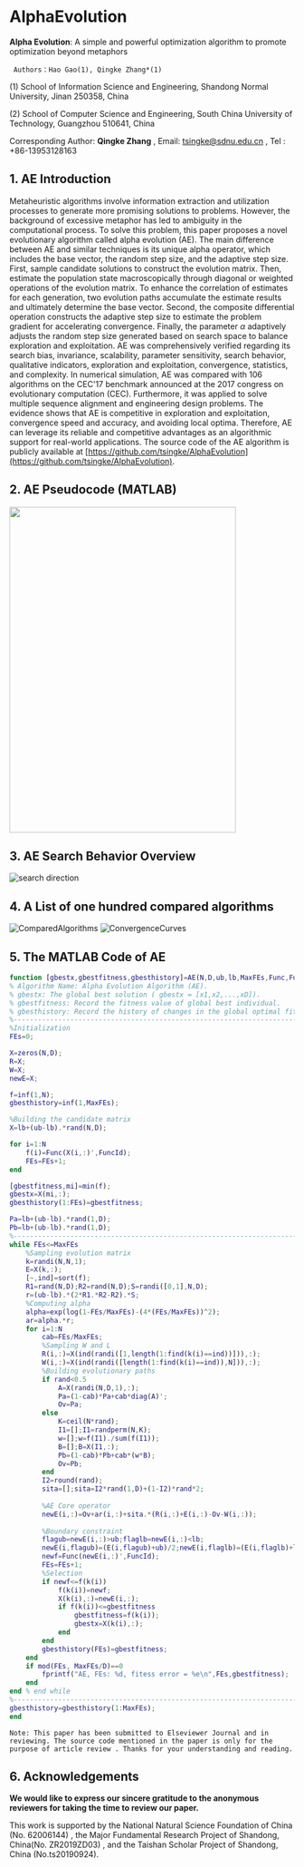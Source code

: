 # AlphaEvolution
**Alpha Evolution**: A simple and powerful optimization algorithm to promote optimization beyond metaphors

```
 Authors：Hao Gao(1), Qingke Zhang*(1)
```

(1) School of Information Science and Engineering, Shandong Normal University, Jinan 250358, China

(2) School of Computer Science and Engineering, South China University of Technology, Guangzhou 510641, China

Corresponding Author: **Qingke Zhang** , Email: tsingke@sdnu.edu.cn , Tel :  +86-13953128163

## 1. AE Introduction
Metaheuristic algorithms involve information extraction and utilization processes to generate more promising solutions to problems. However, the background of excessive metaphor has led to ambiguity in the computational process. To solve this problem, this paper proposes a novel evolutionary algorithm called alpha evolution (AE). The main difference between AE and similar techniques is its unique alpha operator, which includes the base vector, the random step size, and the adaptive step size.  First, sample candidate solutions to construct the evolution matrix. Then, estimate the population state macroscopically through diagonal or weighted operations of the evolution matrix. To enhance the correlation of estimates for each generation, two evolution paths accumulate the estimate results and ultimately determine the base vector. Second, the composite differential operation constructs the adaptive step size to estimate the problem gradient for accelerating convergence. Finally, the parameter $\alpha$ adaptively adjusts the random step size generated based on search space to balance exploration and exploitation. AE was comprehensively verified regarding its search bias, invariance, scalability, parameter sensitivity, search behavior, qualitative indicators, exploration and exploitation, convergence, statistics, and complexity. In numerical simulation, AE was compared with 106 algorithms on the CEC'17 benchmark announced at the 2017 congress on evolutionary computation (CEC). Furthermore, it was applied to solve multiple sequence alignment and engineering design problems. The evidence shows that AE is competitive in exploration and exploitation, convergence speed and accuracy, and avoiding local optima. Therefore, AE can leverage its reliable and competitive advantages as an algorithmic support for real-world applications. The source code of the AE algorithm is publicly available at [https://github.com/tsingke/AlphaEvolution](https://github.com/tsingke/AlphaEvolution).

 

## 2. AE Pseudocode (MATLAB)

<img src="./AE/AEcode.png" width='400' height='575' >

## 3. AE Search Behavior Overview

![search direction](./AE/AEbehavior.png)

## 4. A List of one hundred compared algorithms
![ComparedAlgorithms](./AE/Algorithms.png)
![ConvergenceCurves](./AE/AEcurves.png)


## 5. The MATLAB Code of AE
```MATLAB
function [gbestx,gbestfitness,gbesthistory]=AE(N,D,ub,lb,MaxFEs,Func,FuncId)
% Algorithm Name: Alpha Evolution Algorithm (AE).
% gbestx: The global best solution ( gbestx = [x1,x2,...,xD]).
% gbestfitness: Record the fitness value of global best individual.
% gbesthistory: Record the history of changes in the global optimal fitness.
%---------------------------------------------------------------------------
%Initialization
FEs=0;

X=zeros(N,D);
R=X;
W=X;
newE=X;

f=inf(1,N);
gbesthistory=inf(1,MaxFEs);

%Building the candidate matrix
X=lb+(ub-lb).*rand(N,D);

for i=1:N
    f(i)=Func(X(i,:)',FuncId);
    FEs=FEs+1;
end

[gbestfitness,mi]=min(f);
gbestx=X(mi,:);
gbesthistory(1:FEs)=gbestfitness;

Pa=lb+(ub-lb).*rand(1,D);
Pb=lb+(ub-lb).*rand(1,D);
%---------------------------------------------------------------------------
while FEs<=MaxFEs
    %Sampling evolution matrix
    k=randi(N,N,1);
    E=X(k,:);
    [~,ind]=sort(f);
    R1=rand(N,D);R2=rand(N,D);S=randi([0,1],N,D);
    r=(ub-lb).*(2*R1.*R2-R2).*S;
    %Computing alpha
    alpha=exp(log(1-FEs/MaxFEs)-(4*(FEs/MaxFEs))^2);
    ar=alpha.*r;
    for i=1:N
        cab=FEs/MaxFEs;
        %Sampling W and L
        R(i,:)=X(ind(randi([1,length(1:find(k(i)==ind))])),:);
        W(i,:)=X(ind(randi([length(1:find(k(i)==ind)),N])),:);
        %Building evolutionary paths
        if rand<0.5
            A=X(randi(N,D,1),:);
            Pa=(1-cab)*Pa+cab*diag(A)';
            Ov=Pa;
        else
            K=ceil(N*rand);
            I1=[];I1=randperm(N,K);
            w=[];w=f(I1)./sum(f(I1));
            B=[];B=X(I1,:);
            Pb=(1-cab)*Pb+cab*(w*B);
            Ov=Pb;
        end
        I2=round(rand);
        sita=[];sita=I2*rand(1,D)+(1-I2)*rand*2;
        
        %AE Core operator
        newE(i,:)=Ov+ar(i,:)+sita.*(R(i,:)+E(i,:)-Ov-W(i,:));
        
        %Boundary constraint
        flagub=newE(i,:)>ub;flaglb=newE(i,:)<lb;
        newE(i,flagub)=(E(i,flagub)+ub)/2;newE(i,flaglb)=(E(i,flaglb)+lb)/2;
        newf=Func(newE(i,:)',FuncId);
        FEs=FEs+1;
        %Selection
        if newf<=f(k(i))
            f(k(i))=newf;
            X(k(i),:)=newE(i,:); 
            if f(k(i))<=gbestfitness
                gbestfitness=f(k(i));
                gbestx=X(k(i),:);
            end
        end
        gbesthistory(FEs)=gbestfitness;
    end
    if mod(FEs, MaxFEs/D)==0
        fprintf("AE, FEs: %d, fitess error = %e\n",FEs,gbestfitness);
    end
end % end while
%---------------------------------------------------------------------------
gbesthistory=gbesthistory(1:MaxFEs);
end
```
`Note: This paper has been submitted to Elseviewer Journal and in reviewing.
The source code mentioned in the paper is only for the purpose of article review . Thanks for your understanding and reading.`



## 6. Acknowledgements

**We would like to express our sincere gratitude to the anonymous reviewers for taking the time to review our paper.** 

This work is supported by the National Natural Science Foundation of China (No. 62006144) , the Major Fundamental Research Project of Shandong, China(No. ZR2019ZD03) , and the Taishan Scholar Project of Shandong, China (No.ts20190924).


